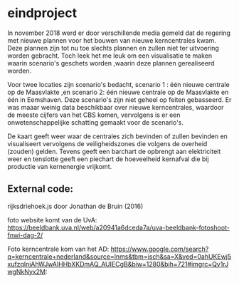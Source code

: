 # eindproject
In november 2018 werd er door verschillende media gemeld dat de regering
met nieuwe plannen voor het bouwen van nieuwe kerncentrales kwam. Deze
plannen zijn tot nu toe slechts plannen en zullen niet ter uitvoering worden gebracht.
Toch leek het me leuk om een visualisatie te maken waarin scenario's geschets worden
,waarin deze plannen gerealiseerd worden.
         
Voor twee locaties zijn scenario's bedacht,
scenario 1 : één nieuwe centrale op de Maasvlakte ,en scenario 2:
één nieuwe centrale op de Maasvlakte en één in Eemshaven.
Deze scenario's zijn niet geheel op feiten gebasseerd.
Er was maaar weinig data beschikbaar over nieuwe kerncentrales,
waardoor de meeste cijfers van het CBS komen, vervolgens is er een
onwetenschappelijke schatting gemaakt voor de scenario's.

De kaart geeft weer waar de centrales zich bevinden of zullen bevinden en
visualiseert vervolgens de veiligheidszones die volgens de overheid (zouden) gelden.
Tevens geeft een barchart de opbrengt aan elektriciteit weer en
tenslotte geeft een piechart de hoeveelheid kernafval die bij productie
van kernenergie vrijkomt.

<h2>External code: </h2>
rijksdriehoek.js door Jonathan de Bruin (2016)

foto website komt van de UvA: https://beeldbank.uva.nl/web/a20941a6dceda7a/uva-beeldbank-fotoshoot-fnwi-dag-2/

Foto kerncentrale kom van het AD: https://www.google.com/search?q=kerncentrale+nederland&source=lnms&tbm=isch&sa=X&ved=0ahUKEwj5xufzqInjAhWJwAIHHbXKDmAQ_AUIECgB&biw=1280&bih=721#imgrc=Qy1rJwgNkNyx2M:
